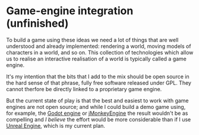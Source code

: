 # Game-engine integration (unfinished)

To build a game using these ideas we need a lot of things that are well understood and already implemented: rendering a world, moving models of characters in a world, and so on. This collection of technologies which allow us to realise an interactive realisation of a world is typically called a game engine.

It's my intention that the bits that I add to the mix should be open source in the hard sense of that phrase, fully free software released under GPL. They cannot therfore be directly linked to a proprietary game engine. 

But the current state of play is that the best and easiest to work with game engines are not open source; and while I could build a demo game using, for example, the [Godot engine](https://godotengine.org/) or [jMonkeyEngine](https://jmonkeyengine.org/) the result wouldn't be as compelling and *I believe* the effort would be more considerable than if I use [Unreal Engine](https://www.unrealengine.com/en-US), which is my current plan.